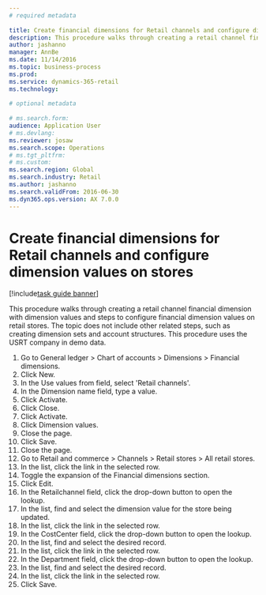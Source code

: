 ```yaml
--- 
# required metadata 
 
title: Create financial dimensions for Retail channels and configure dimension values on stores
description: This procedure walks through creating a retail channel financial dimension with dimension values and steps to configure financial dimension values on retail stores. 
author: jashanno
manager: AnnBe 
ms.date: 11/14/2016
ms.topic: business-process 
ms.prod:  
ms.service: dynamics-365-retail 
ms.technology:  
 
# optional metadata 
 
# ms.search.form:   
audience: Application User 
# ms.devlang:  
ms.reviewer: josaw
ms.search.scope: Operations 
# ms.tgt_pltfrm:  
# ms.custom:  
ms.search.region: Global
ms.search.industry: Retail
ms.author: jashanno
ms.search.validFrom: 2016-06-30 
ms.dyn365.ops.version: AX 7.0.0 
---
```

# Create financial dimensions for Retail channels and configure dimension values on stores

[!include[task guide banner](../includes/task-guide-banner.md)]

This procedure walks through creating a retail channel financial dimension with dimension values and steps to configure financial dimension values on retail stores. The topic does not include other related steps, such as creating dimension sets and account structures. This procedure uses the USRT company in demo data.

1. Go to General ledger > Chart of accounts > Dimensions > Financial dimensions.
2. Click New.
3. In the Use values from field, select 'Retail channels'.
4. In the Dimension name field, type a value.
5. Click Activate.
6. Click Close.
7. Click Activate.
8. Click Dimension values.
9. Close the page.
10. Click Save.
11. Close the page.
12. Go to Retail and commerce > Channels > Retail stores > All retail stores.
13. In the list, click the link in the selected row.
14. Toggle the expansion of the Financial dimensions section.
15. Click Edit.
16. In the Retailchannel field, click the drop-down button to open the lookup.
17. In the list, find and select the dimension value for the store being updated.
18. In the list, click the link in the selected row.
19. In the CostCenter field, click the drop-down button to open the lookup.
20. In the list, find and select the desired record.
21. In the list, click the link in the selected row.
22. In the Department field, click the drop-down button to open the lookup.
23. In the list, find and select the desired record.
24. In the list, click the link in the selected row.
25. Click Save.

